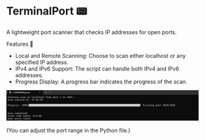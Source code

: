 # TerminalPort 📟
A lightweight port scanner that checks IP addresses for open ports.

Features 🦖
- Local and Remote Scanning: Choose to scan either localhost or any specified IP address.
- IPv4 and IPv6 Support: The script can handle both IPv4 and IPv6 addresses.
- Progress Display: A progress bar indicates the progress of the scan.

![Afbeelding](Afbeelding.png) 

(You can adjust the port range in the Python file.)
